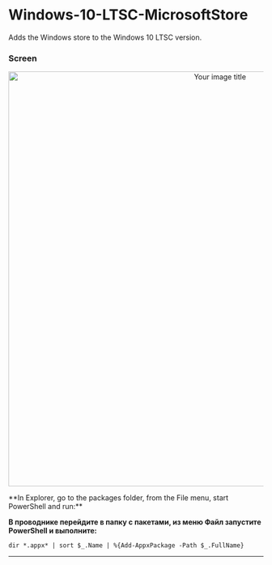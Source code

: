 # Windows-10-LTSC-MicrosoftStore
Adds the Windows store to the Windows 10 LTSC version.

### Screen
<p align="center">
<img src="https://i.imgur.com/DLK5Z0Y.jpg" alt="Your image title" width="820"/>
</p>
**In Explorer, go to the packages folder, from the File menu, start PowerShell and run:**

**В проводнике перейдите в папку с пакетами, из меню Файл запустите PowerShell и выполните:**
```
dir *.appx* | sort $_.Name | %{Add-AppxPackage -Path $_.FullName}
```
---
